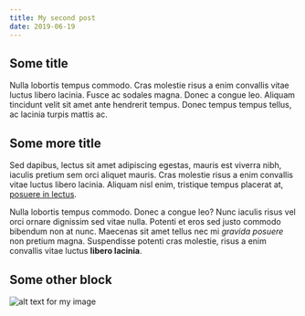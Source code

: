 ```yaml
---
title: My second post
date: 2019-06-19
---
```


## Some title
Nulla lobortis tempus commodo. Cras molestie risus a enim convallis vitae luctus libero lacinia. Fusce ac sodales magna. Donec a congue leo. Aliquam tincidunt velit sit amet ante hendrerit tempus. Donec tempus tempus tellus, ac lacinia turpis mattis ac.

## Some more title
Sed dapibus, lectus sit amet adipiscing egestas, mauris est viverra nibh, iaculis pretium sem orci aliquet mauris. Cras molestie risus a enim convallis vitae luctus libero lacinia. Aliquam nisl enim, tristique tempus placerat at, [posuere in lectus](https://www.google.fr). 

Nulla lobortis tempus commodo. Donec a congue leo? Nunc iaculis risus vel orci ornare dignissim sed vitae nulla. Potenti et eros sed justo commodo bibendum non at nunc. Maecenas sit amet tellus nec mi _gravida posuere_ non pretium magna. Suspendisse potenti cras molestie, risus a enim convallis vitae luctus **libero lacinia**.

## Some other block
![alt text for my image](https://images.unsplash.com/photo-1569099377939-569bbac3c4df?ixlib=rb-1.2.1&auto=format&fit=crop&w=1000&q=80 "Image Title Text")